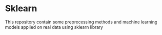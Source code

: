 # Sklearn
This repository contain some preprocessing methods and machine learning models applied on real data using sklearn library
